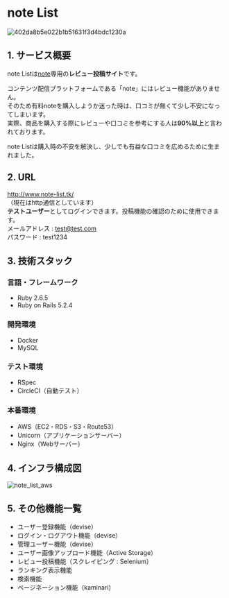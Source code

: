 # note List
![402da8b5e022b1b51631f3d4bdc1230a](https://user-images.githubusercontent.com/59598693/83468013-87594880-a4b6-11ea-9604-13f7fa04fdc6.png)

## 1. サービス概要
note Listは[note](https://note.com/)専用の**レビュー投稿サイト**です。<br>

コンテンツ配信プラットフォームである「note」にはレビュー機能がありません。<br>
そのため有料noteを購入しようか迷った時は、口コミが無くて少し不安になってしまいます。<br>
実際、商品を購入する際にレビューや口コミを参考にする人は**90%以上**と言われております。<br>

note Listは購入時の不安を解決し、少しでも有益な口コミを広めるために生まれました。


## 2. URL
http://www.note-list.tk/<br>
（現在はhttp通信としています）<br>
**テストユーザー**としてログインできます。投稿機能の確認のために使用できます。<br>
メールアドレス : test@test.com<br>
パスワード : test1234


## 3. 技術スタック
### 言語・フレームワーク
- Ruby 2.6.5
- Ruby on Rails 5.2.4
### 開発環境
- Docker
- MySQL
### テスト環境
- RSpec
- CircleCI（自動テスト）
### 本番環境
- AWS（EC2・RDS・S3・Route53）
- Unicorn（アプリケーションサーバー）
- Nginx（Webサーバー）

## 4. インフラ構成図
![note_list_aws](https://user-images.githubusercontent.com/59598693/83466728-f5037580-a4b2-11ea-96dc-9ae2934c7473.png)


## 5. その他機能一覧
- ユーザー登録機能（devise）
- ログイン・ログアウト機能（devise）
- 管理ユーザー機能（devise）
- ユーザー画像アップロード機能（Active Storage）
- レビュー投稿機能（スクレイピング : Selenium）
- ランキング表示機能
- 検索機能
- ページネーション機能（kaminari）